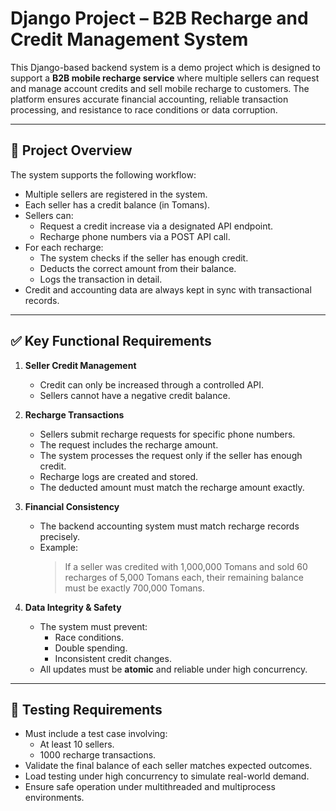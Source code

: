 # Django Project – B2B Recharge and Credit Management System

This Django-based backend system is a demo project which is designed to support a **B2B mobile recharge service** where multiple sellers can request and manage account credits and sell mobile recharge to customers. The platform ensures accurate financial accounting, reliable transaction processing, and resistance to race conditions or data corruption.

---

## 📘 Project Overview

The system supports the following workflow:

- Multiple sellers are registered in the system.
- Each seller has a credit balance (in Tomans).
- Sellers can:
  - Request a credit increase via a designated API endpoint.
  - Recharge phone numbers via a POST API call.
- For each recharge:
  - The system checks if the seller has enough credit.
  - Deducts the correct amount from their balance.
  - Logs the transaction in detail.
- Credit and accounting data are always kept in sync with transactional records.

---

## ✅ Key Functional Requirements

1. **Seller Credit Management**
   - Credit can only be increased through a controlled API.
   - Sellers cannot have a negative credit balance.

2. **Recharge Transactions**
   - Sellers submit recharge requests for specific phone numbers.
   - The request includes the recharge amount.
   - The system processes the request only if the seller has enough credit.
   - Recharge logs are created and stored.
   - The deducted amount must match the recharge amount exactly.

3. **Financial Consistency**
   - The backend accounting system must match recharge records precisely.
   - Example:
     > If a seller was credited with 1,000,000 Tomans and sold 60 recharges of 5,000 Tomans each, their remaining balance must be exactly 700,000 Tomans.

4. **Data Integrity & Safety**
   - The system must prevent:
     - Race conditions.
     - Double spending.
     - Inconsistent credit changes.
   - All updates must be **atomic** and reliable under high concurrency.

---

## 🔬 Testing Requirements

- Must include a test case involving:
  - At least 10 sellers.
  - 1000 recharge transactions.
- Validate the final balance of each seller matches expected outcomes.
- Load testing under high concurrency to simulate real-world demand.
- Ensure safe operation under multithreaded and multiprocess environments.
